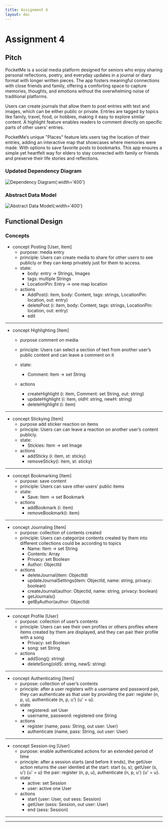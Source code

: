 ```yaml
---
title: Assignment 4
layout: doc
---
```


# Assignment 4

## Pitch

PocketMe is a social media platform designed for seniors who enjoy sharing personal reflections, poetry, and everyday updates in a journal or diary format with longer written pieces. The app fosters meaningful connections with close friends and family, offering a comforting space to capture memories, thoughts, and emotions without the overwhelming noise of traditional platforms.

Users can create journals that allow them to post entries with text and images, which can be either public or private. Entries are tagged by topics like family, travel, food, or hobbies, making it easy to explore similar content. A highlight feature enables readers to comment directly on specific parts of other users' entries.

PocketMe’s unique "Places" feature lets users tag the location of their entries, adding an interactive map that showcases where memories were made. With options to save favorite posts to bookmarks. This app ensures a simple yet heartfelt way for elders to stay connected with family or friends and preserve their life stories and reflections.


### Updated Dependency Diagram
![Dependency Diagram](assignments_images/2DependencyDiagram.png){:width='400'}


###  Abstract Data Model
![Abstract Data Model](assignments_images/AbstractDataModels.png){:width='400'}

## Functional Design 
### Concepts
- concept Posting [User, Item]
    - purpose: media entry 
    - principle: Users can create media to share for other users to see publicly or they can keep privately just for them to access.
    - state:
        - body: entry -> Strings, Images
	    - tags: multiple Strings
	    - LocationPin: Entry -> one map location
    - actions
	    - AddPost(i: item, body: Content, tags: strings, LocationPin: location, out: entry)
	    - deletePost (i: item, body: Content, tags: strings, LocationPin: location, out: entry)
        - edit
----------------------------
- concept Highlighting [Item]
    - purpose comment on media
    - principle: Users can select a section of text from another user’s public content and can leave a comment on it 

    - state:
        - Comment: Item -> set String
    - actions
	    - createHighlight (i: item, Comment: set String, out: string)
        - updateHighlight (i: item, oldH: string, newH: string)
        - deleteHighlight (i: item)
----------------------------
- concept Stickying [Item]
    - purpose add sticker reaction on items
    - principle: Users can can leave a reaction on another user’s content publicly.
    - state:
        - Stickies: Item -> set Image
    - actions
	    - addSticky (i: item, st: sticky)	
        - removeSticky(i: item, st: sticky)

----------------------------
- concept Bookmarking [Item]
    - purpose: save content 
    - principle: Users can save other users’ public items 
    - state:
        - Save: Item -> set Bookmark
    - actions
	    - addBookmark (i: item)
        - removeBookmark(i: item)

----------------------------
- concept Journaling [Item]
    - purpose: collection of contents created
    - principle: Users can categorize contents created by them into different collections could be according to topics
        - Name: Item -> set String
        - Contents: Array
        - Privacy: set Boolean
        - Author: ObjectId
    - actions
        - deleteJournal(item: ObjectId)
        - updateJournalSettings(item: ObjectId, name: string, privacy: boolean)
        - createJournal(author: ObjectId, name: string, privacy: boolean)
        - getJournals()
        - getByAuthor(author: ObjectId)
----------------------------
- concept Profile [User]
    - purpose: collection of user’s contents
    - principle: Users can see their own profiles or others profiles where items created by them are displayed, and they can pair their profile with a song
        - Privacy: set Boolean
        - song: set String
    - actions
	    - addSong(j: string)
        - deleteSong(oldS: string, newS: string)
        
        
----------------------------
- concept Authenticating [Item]
    - purpose: collection of user’s contents
    - principle: after a user registers with a username and password pair, they can authenticate as that user by providing
        the pair: register (n, p, u), authenticate (n, p, u') {u' = u}.
    - state
        - registered: set User 
        - username, password: registered one String
    - actions
        - register (name, pass: String, out user: User)
        - authenticate (name, pass: String, out user: User)
        
        
----------------------------
- concept Session-ing [User]
    - purpose: enable authenticated actions for an extended period of time
    - principle: after a session starts (and before it ends), the getUser action returns the user identied at the start: start (u, s); getUser (s, u') {u' = u} the pair: register (n, p, u), authenticate (n, p, u') {u' = u}.
    - state
        - active: set Session
        - user: active one User
    - actions
        - start (user: User, out sess: Session)
        - getUser (sess: Session, out user: User) 
        - end (sess: Session)
        
        
----------------------------

----------------------------
